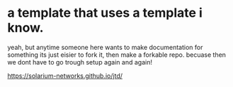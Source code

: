 # a template that uses a template i know.
yeah, but anytime someone here wants to make documentation for something its just eisier to fork it, then make a forkable repo. becuase then we dont have to go trough setup again and again!

https://solarium-networks.github.io/jtd/
